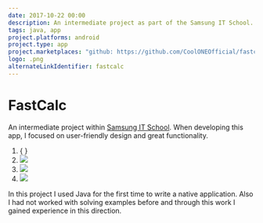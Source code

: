 ```yaml
---
date: 2017-10-22 00:00
description: An intermediate project as part of the Samsung IT School. When developing this app, I emphasized user-friendly design and great functionality.
tags: java, app
project.platforms: android
project.type: app
project.marketplaces: "github: https://github.com/CoolONEOfficial/fastcalc"
logo: .png
alternateLinkIdentifier: fastcalc
---
```

# FastCalc

An intermediate project within [Samsung IT School](/events/samsung-it-school). When developing this app, I focused on user-friendly design and great functionality.

1. { }
2. ![ ](2.jpg)
3. ![ ](1.jpg)
4. ![ ](3.jpg)

In this project I used Java for the first time to write a native application. Also I had not worked with solving examples before and through this work I gained experience in this direction.
